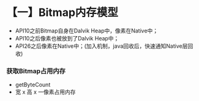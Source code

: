 # 【一】Bitmap内存模型

* API10之前Bitmap自身在Dalvik Heap中，像素在Native中；
* API10之后像素也被放到了Dalvik Heap中；
* API26之后像素在Native中；(加入机制，java回收后，快速通知Native层回收)

### 获取Bitmap占用内存

* getByteCount
* 宽 x 高 x 一像素占用内存

